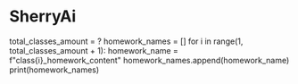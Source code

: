 # SherryAi
total_classes_amount = ?
homework_names = []
for i in range(1, total_classes_amount + 1):
    homework_name = f"class{i}_homework_content"
    homework_names.append(homework_name)
print(homework_names)

